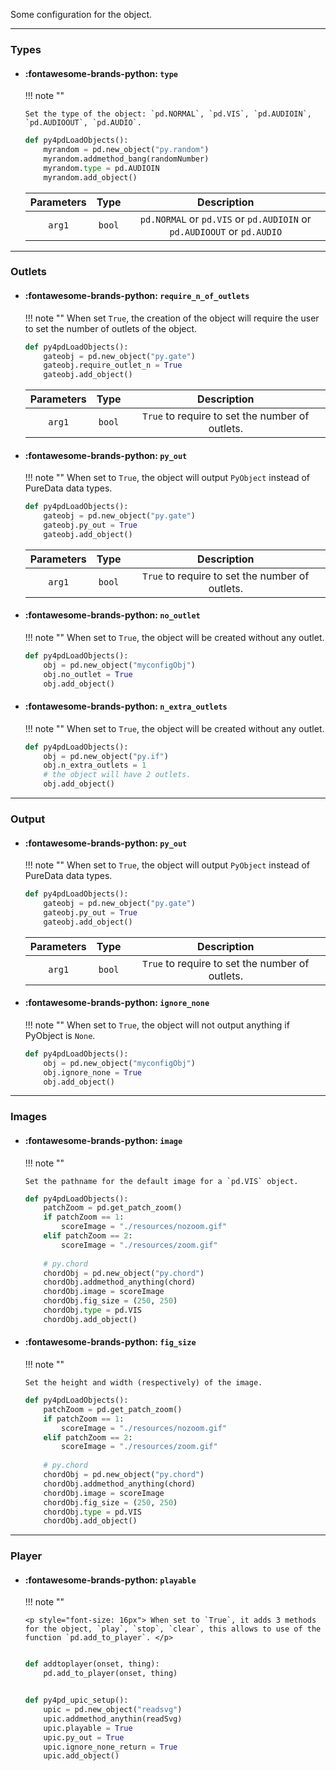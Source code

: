 Some configuration for the object.

---
### Types

<div class="grid cards" markdown>


-   #### :fontawesome-brands-python: __`type`__

    !!! note ""

        Set the type of the object: `pd.NORMAL`, `pd.VIS`, `pd.AUDIOIN`, `pd.AUDIOOUT`, `pd.AUDIO`.

    ``` py
    def py4pdLoadObjects():
        myrandom = pd.new_object("py.random")
        myrandom.addmethod_bang(randomNumber)
        myrandom.type = pd.AUDIOIN
        myrandom.add_object() 

    ```

    | Parameters     | Type | Description                   | 
    | :-----------: | :----: | :------------------------------: |
    | `arg1`   | `bool` | `pd.NORMAL` or `pd.VIS` or `pd.AUDIOIN` or `pd.AUDIOOUT` or `pd.AUDIO` |

</div>

---
### Outlets

<div class="grid cards" markdown>

-   #### :fontawesome-brands-python: __`require_n_of_outlets`__

    !!! note ""
        When set `True`, the creation of the object will require the user to set the number of outlets of the object.

    ``` py
    def py4pdLoadObjects():
        gateobj = pd.new_object("py.gate")
        gateobj.require_outlet_n = True
        gateobj.add_object() 

    ```

    | Parameters     | Type | Description                   | 
    | :-----------: | :----: | :------------------------------: |
    | `arg1`   | `bool` | `True` to require to set the number of outlets. | 
    

-   #### :fontawesome-brands-python: __`py_out`__

    !!! note ""
        When set to `True`, the object will output `PyObject` instead of PureData data types. 

    ``` py
    def py4pdLoadObjects():
        gateobj = pd.new_object("py.gate")
        gateobj.py_out = True
        gateobj.add_object() 

    ```

    | Parameters     | Type | Description                   | 
    | :-----------: | :----: | :------------------------------: |
    | `arg1`   | `bool` | `True` to require to set the number of outlets. | 


-   #### :fontawesome-brands-python: __`no_outlet`__

    !!! note ""
        When set to `True`, the object will be created without any outlet.

    ``` py
    def py4pdLoadObjects():
        obj = pd.new_object("myconfigObj")
        obj.no_outlet = True
        obj.add_object() 

    ```

-   #### :fontawesome-brands-python: __`n_extra_outlets`__

    !!! note ""
        When set to `True`, the object will be created without any outlet.

    ``` py
    def py4pdLoadObjects():
        obj = pd.new_object("py.if")
        obj.n_extra_outlets = 1 
        # the object will have 2 outlets.
        obj.add_object() 

    ```
</div>

---
### Output

<div class="grid cards" markdown>

-   #### :fontawesome-brands-python: __`py_out`__

    !!! note ""
        When set to `True`, the object will output `PyObject` instead of PureData data types. 

    ``` py
    def py4pdLoadObjects():
        gateobj = pd.new_object("py.gate")
        gateobj.py_out = True
        gateobj.add_object() 

    ```

    | Parameters     | Type | Description                   | 
    | :-----------: | :----: | :------------------------------: |
    | `arg1`   | `bool` | `True` to require to set the number of outlets. | 


-   #### :fontawesome-brands-python: __`ignore_none`__

    !!! note ""
        When set to `True`, the object will not output anything if PyObject is `None`.

    ``` py
    def py4pdLoadObjects():
        obj = pd.new_object("myconfigObj")
        obj.ignore_none = True
        obj.add_object()

    ```

</div>

---
### Images

<div class="grid cards" markdown>


-   #### :fontawesome-brands-python: __`image`__

    !!! note ""

        Set the pathname for the default image for a `pd.VIS` object.

    ``` py
    def py4pdLoadObjects():
        patchZoom = pd.get_patch_zoom()
        if patchZoom == 1:
            scoreImage = "./resources/nozoom.gif"
        elif patchZoom == 2:
            scoreImage = "./resources/zoom.gif"
        
        # py.chord
        chordObj = pd.new_object("py.chord")
        chordObj.addmethod_anything(chord)
        chordObj.image = scoreImage
        chordObj.fig_size = (250, 250)
        chordObj.type = pd.VIS
        chordObj.add_object()

    ```

-   #### :fontawesome-brands-python: __`fig_size`__

    !!! note ""

        Set the height and width (respectively) of the image.

    ``` py
    def py4pdLoadObjects():
        patchZoom = pd.get_patch_zoom()
        if patchZoom == 1:
            scoreImage = "./resources/nozoom.gif"
        elif patchZoom == 2:
            scoreImage = "./resources/zoom.gif"
        
        # py.chord
        chordObj = pd.new_object("py.chord")
        chordObj.addmethod_anything(chord)
        chordObj.image = scoreImage
        chordObj.fig_size = (250, 250)
        chordObj.type = pd.VIS
        chordObj.add_object()


    ```

</div>

---
### Player


<div class="grid cards" markdown>

-   #### :fontawesome-brands-python: __`playable`__

    !!! note ""

        <p style="font-size: 16px"> When set to `True`, it adds 3 methods for the object, `play`, `stop`, `clear`, this allows to use of the function `pd.add_to_player`. </p>

    ``` py

    def addtoplayer(onset, thing):
        pd.add_to_player(onset, thing)


    def py4pd_upic_setup():
        upic = pd.new_object("readsvg")
        upic.addmethod_anythin(readSvg)
        upic.playable = True
        upic.py_out = True
        upic.ignore_none_return = True
        upic.add_object()

    ```



</div>

